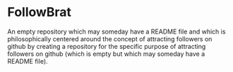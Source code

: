 # FollowBrat
An empty repository which may someday have a README file and which is philosophically centered around the concept of attracting followers on github by creating a repository for the specific purpose of attracting followers on github (which is empty but which may someday have a README file).

